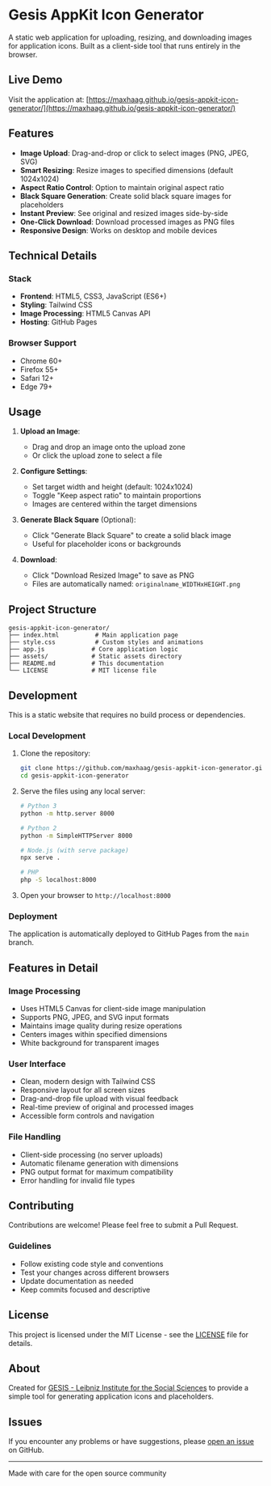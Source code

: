 # Gesis AppKit Icon Generator

A static web application for uploading, resizing, and downloading images for application icons. Built as a client-side tool that runs entirely in the browser.

## Live Demo

Visit the application at: [https://maxhaag.github.io/gesis-appkit-icon-generator/](https://maxhaag.github.io/gesis-appkit-icon-generator/)

## Features

- **Image Upload**: Drag-and-drop or click to select images (PNG, JPEG, SVG)
- **Smart Resizing**: Resize images to specified dimensions (default 1024x1024)
- **Aspect Ratio Control**: Option to maintain original aspect ratio
- **Black Square Generation**: Create solid black square images for placeholders
- **Instant Preview**: See original and resized images side-by-side
- **One-Click Download**: Download processed images as PNG files
- **Responsive Design**: Works on desktop and mobile devices

## Technical Details

### Stack
- **Frontend**: HTML5, CSS3, JavaScript (ES6+)
- **Styling**: Tailwind CSS
- **Image Processing**: HTML5 Canvas API
- **Hosting**: GitHub Pages

### Browser Support
- Chrome 60+
- Firefox 55+
- Safari 12+
- Edge 79+

## Usage

1. **Upload an Image**:
   - Drag and drop an image onto the upload zone
   - Or click the upload zone to select a file

2. **Configure Settings**:
   - Set target width and height (default: 1024x1024)
   - Toggle "Keep aspect ratio" to maintain proportions
   - Images are centered within the target dimensions

3. **Generate Black Square** (Optional):
   - Click "Generate Black Square" to create a solid black image
   - Useful for placeholder icons or backgrounds

4. **Download**:
   - Click "Download Resized Image" to save as PNG
   - Files are automatically named: `originalname_WIDTHxHEIGHT.png`

## Project Structure

```
gesis-appkit-icon-generator/
├── index.html          # Main application page
├── style.css           # Custom styles and animations
├── app.js             # Core application logic
├── assets/            # Static assets directory
├── README.md          # This documentation
└── LICENSE            # MIT license file
```

## Development

This is a static website that requires no build process or dependencies.

### Local Development

1. Clone the repository:
   ```bash
   git clone https://github.com/maxhaag/gesis-appkit-icon-generator.git
   cd gesis-appkit-icon-generator
   ```

2. Serve the files using any local server:
   ```bash
   # Python 3
   python -m http.server 8000
   
   # Python 2
   python -m SimpleHTTPServer 8000
   
   # Node.js (with serve package)
   npx serve .
   
   # PHP
   php -S localhost:8000
   ```

3. Open your browser to `http://localhost:8000`

### Deployment

The application is automatically deployed to GitHub Pages from the `main` branch.

## Features in Detail

### Image Processing
- Uses HTML5 Canvas for client-side image manipulation
- Supports PNG, JPEG, and SVG input formats
- Maintains image quality during resize operations
- Centers images within specified dimensions
- White background for transparent images

### User Interface
- Clean, modern design with Tailwind CSS
- Responsive layout for all screen sizes
- Drag-and-drop file upload with visual feedback
- Real-time preview of original and processed images
- Accessible form controls and navigation

### File Handling
- Client-side processing (no server uploads)
- Automatic filename generation with dimensions
- PNG output format for maximum compatibility
- Error handling for invalid file types

## Contributing

Contributions are welcome! Please feel free to submit a Pull Request.

### Guidelines
- Follow existing code style and conventions
- Test your changes across different browsers
- Update documentation as needed
- Keep commits focused and descriptive

## License

This project is licensed under the MIT License - see the [LICENSE](LICENSE) file for details.

## About

Created for [GESIS - Leibniz Institute for the Social Sciences](https://www.gesis.org/) to provide a simple tool for generating application icons and placeholders.

## Issues

If you encounter any problems or have suggestions, please [open an issue](https://github.com/maxhaag/gesis-appkit-icon-generator/issues) on GitHub.

---

Made with care for the open source community